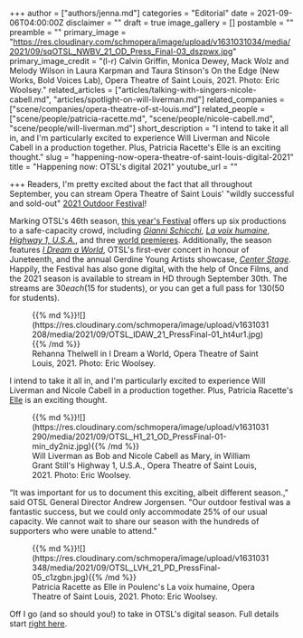 +++
author = ["authors/jenna.md"]
categories = "Editorial"
date = 2021-09-06T04:00:00Z
disclaimer = ""
draft = true
image_gallery = []
postamble = ""
preamble = ""
primary_image = "https://res.cloudinary.com/schmopera/image/upload/v1631031034/media/2021/09/sqOTSL_NWBV_21_OD_Press_Final-03_dszpwx.jpg"
primary_image_credit = "(l-r) Calvin Griffin, Monica Dewey, Mack Wolz and Melody Wilson in Laura Karpman and Taura Stinson's On the Edge (New Works, Bold Voices Lab), Opera Theatre of Saint Louis, 2021. Photo: Eric Woolsey."
related_articles = ["articles/talking-with-singers-nicole-cabell.md", "articles/spotlight-on-will-liverman.md"]
related_companies = ["scene/companies/opera-theatre-of-st-louis.md"]
related_people = ["scene/people/patricia-racette.md", "scene/people/nicole-cabell.md", "scene/people/will-liverman.md"]
short_description = "I intend to take it all in, and I'm particularly excited to experience Will Liverman and Nicole Cabell in a production together. Plus, Patricia Racette's Elle is an exciting thought."
slug = "happening-now-opera-theatre-of-saint-louis-digital-2021"
title = "Happening now: OTSL's digital 2021"
youtube_url = ""

+++
Readers, I'm pretty excited about the fact that all throughout September, you can stream Opera Theatre of Saint Louis' "wildly successful and sold-out" [2021 Outdoor Festival](https://opera-stl.org/streaming)!

Marking OTSL's 46th season, [this year's Festival](https://opera-stl.org/streaming) offers up six productions to a safe-capacity crowd, including [_Gianni Schicchi_](https://opera-stl.org/gianni), [_La voix humaine_](https://opera-stl.org/voix), [_Highway 1, U.S.A._](https://opera-stl.org/highway), and three [world premieres](https://opera-stl.org/nwbv-lab). Additionally, the season features [_I Dream a World_](https://opera-stl.org/dream), OTSL's first-ever concert in honour of Juneteenth, and the annual Gerdine Young Artists showcase, [_Center Stage_](https://opera-stl.org/2021-outdoor-center-stage). Happily, the Festival has also gone digital, with the help of Once Films, and the 2021 season is available to stream in HD through September 30th. The streams are $30 each ($15 for students), or you can get a full pass for $130 ($50 for students).

<figure data-type="image">{{% md %}}![](https://res.cloudinary.com/schmopera/image/upload/v1631031208/media/2021/09/OTSL_IDAW_21_PressFinal-01_ht4ur1.jpg){{% /md %}}

<figcaption>Rehanna Thelwell in I Dream a World, Opera Theatre of Saint Louis, 2021. Photo: Eric Woolsey.</figcaption>

</figure>

I intend to take it all in, and I'm particularly excited to experience Will Liverman and Nicole Cabell in a production together. Plus, Patricia Racette's [Elle](https://opera-stl.org/voix) is an exciting thought.

<figure data-type="image">{{% md %}}![](https://res.cloudinary.com/schmopera/image/upload/v1631031290/media/2021/09/OTSL_H1_21_OD_PressFinal-01-min_dy2niz.jpg){{% /md %}}

<figcaption>Will Liverman as Bob and Nicole Cabell as Mary, in William Grant Still's Highway 1, U.S.A., Opera Theatre of Saint Louis, 2021. Photo: Eric Woolsey.</figcaption>

</figure>

“It was important for us to document this exciting, albeit different season.," said OTSL General Director Andrew Jorgensen. "Our outdoor festival was a fantastic success, but we could only accommodate 25% of our usual capacity. We cannot wait to share our season with the hundreds of supporters who were unable to attend."

<figure data-type="image">{{% md %}}![](https://res.cloudinary.com/schmopera/image/upload/v1631031348/media/2021/09/OTSL_LVH_21_PD_PressFinal-05_c1zgbn.jpg){{% /md %}}

<figcaption>Patricia Racette as Elle in Poulenc's La voix humaine, Opera Theatre of Saint Louis, 2021. Photo: Eric Woolsey.</figcaption>

</figure>

Off I go (and so should you!) to take in OTSL's digital season. Full details start [right here](https://opera-stl.org/streaming).